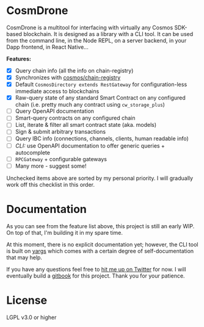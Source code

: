 # CosmDrone
CosmDrone is a multitool for interfacing with virtually any Cosmos SDK-based blockchain. It is designed as a library with a CLI tool. It can be used from the command line, in the Node REPL, on a server backend, in your Dapp frontend, in React Native...

**Features:**
- [x] Query chain info (all the info on chain-registry)
- [x] Synchronizes with [cosmos/chain-registry](https://github.com/cosmos/chain-registry)
- [x] Default `CosmosDirectory extends RestGateway` for configuration-less immediate access to blockchains
- [x] Raw-query state of any standard Smart Contract on any configured chain (i.e. pretty much any contract using `cw_storage_plus`)
- [ ] Query OpenAPI documentation
- [ ] Smart-query contracts on any configured chain
- [ ] List, iterate & filter all smart contract state (aka. models)
- [ ] Sign & submit arbitrary transactions
- [ ] Query IBC info (connections, channels, clients, human readable info)
- [ ] *CLI:* use OpenAPI documentation to offer generic queries + autocomplete
- [ ] `RPCGateway` + configurable gateways
- [ ] Many more - suggest some!

Unchecked items above are sorted by my personal priority. I will gradually work off this checklist in this order.

# Documentation
As you can see from the feature list above, this project is still an early WIP. On top of that, I'm building it in my spare time.

At this moment, there is no explicit documentation yet; however, the CLI tool is built on [yargs](https://yargs.js.org) which comes with a certain degree of self-documentation that may help.

If you have any questions feel free to [hit me up on Twitter](https://twitter.com/0xkiruse) for now. I will eventually build a [gitbook](https://www.gitbook.com) for this project. Thank you for your patience.

# License
LGPL v3.0 or higher
